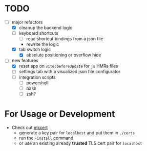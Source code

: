 # TODO

- [ ] major refactors
  - [x] cleanup the backend logic
  - [ ] keyboard shortcuts
    - [ ] read shortcut bindings from a json file
    - rewrite the logic
  - [x] tab switch logic
    - [x] absolute positioning or overflow hide
- [ ] new features
  - [x] reset app on `vite:beforeUpdate` for `js` HMRs files
  - [ ] settings tab with a visualized json file configurator
  - [ ] integration scripts
    - [ ] powershell
    - [ ] bash
    - [ ] zsh?

# For Usage or Development

- Check out [mkcert](https://github.com/FiloSottile/mkcert)
  - generate a key pair for `localhost` and put them in `./certs`
  - run the `-install` command
  - or use an existing already **trusted** TLS cert pair for `localhost`

